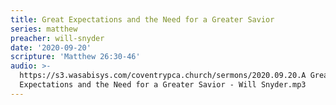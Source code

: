 ```yaml
---
title: Great Expectations and the Need for a Greater Savior
series: matthew
preacher: will-snyder
date: '2020-09-20'
scripture: 'Matthew 26:30-46'
audio: >-
  https://s3.wasabisys.com/coventrypca.church/sermons/2020.09.20.A Great
  Expectations and the Need for a Greater Savior - Will Snyder.mp3
---
```


